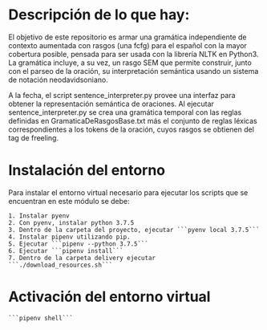 # Descripción de lo que hay:

El objetivo de este repositorio es armar una gramática independiente de contexto aumentada con rasgos (una fcfg) para el español con la mayor cobertura posible, pensada para ser usada con la librería NLTK en Python3. La gramática incluye, a su vez, un rasgo SEM que permite construir, junto con el parseo de la oración, su interpretación semántica usando un sistema de notación neodavidsoniano. 

A la fecha, el script sentence_interpreter.py provee una interfaz para obtener la representación semántica de oraciones.
Al ejecutar sentence_interpreter.py se crea una gramática temporal con las reglas definidas en GramaticaDeRasgosBase.txt más el conjunto de reglas léxicas correspondientes a los tokens de la oración, cuyos rasgos se obtienen del tag de freeling.

# Instalación del entorno

Para instalar el entorno virtual necesario para ejecutar los scripts que se encuentran en este módulo se debe:

    1. Instalar pyenv
    2. Con pyenv, instalar python 3.7.5
    3. Dentro de la carpeta del proyecto, ejecutar ```pyenv local 3.7.5```
    4. Instalar pipenv utilizando pip.
    5. Ejecutar ```pipenv --python 3.7.5```
    6. Ejecutar ```pipenv install```
    7. Dentro de la carpeta delivery ejecutar ```./download_resources.sh```

# Activación del entorno virtual
    
    ```pipenv shell```